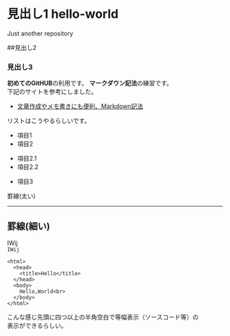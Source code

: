 # 見出し1 hello-world
Just another repository

##見出し2

### 見出し3

**初めてのGitHUB**の利用です。
**マークダウン記法**の練習です。  
下記のサイトを参考にしました。  
* [文章作成やメモ書きにも便利、Markdown記法](http://kojika17.com/2013/01/starting-markdown.html)

リストはこうやるらしいです。
* 項目1
* 項目2
 - 項目2.1
 - 項目2.2
* 項目3

罫線(太い)
****

罫線(細い)
---

IWij  
`IWij`

    <html>  
      <head>  
        <title>Hello</title>  
      </head>  
      <body>  
        Hello,World<br>  
      </body>  
    </html>  

こんな感じ先頭に四つ以上の半角空白で等幅表示（ソースコード等）の  
表示ができるらしい。



